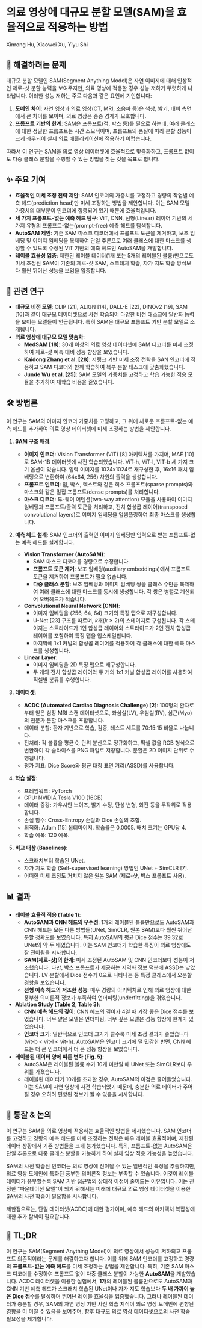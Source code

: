 # 의료 영상에 대규모 분할 모델(SAM)을 효율적으로 적용하는 방법

Xinrong Hu, Xiaowei Xu, Yiyu Shi

## 🧩 해결하려는 문제

대규모 분할 모델인 SAM(Segment Anything Model)은 자연 이미지에 대해 인상적인 제로-샷 분할 능력을 보여주지만, 의료 영상에 적용할 경우 성능 저하가 뚜렷하게 나타납니다. 이러한 성능 저하는 주로 다음과 같은 요인에 기인합니다:

1. **도메인 차이**: 자연 영상과 의료 영상(CT, MRI, 초음파 등)은 색상, 밝기, 대비 측면에서 큰 차이를 보이며, 의료 영상은 종종 경계가 모호합니다.
2. **프롬프트 기반의 한계**: SAM은 프롬프트(점, 박스 등)를 필요로 하는데, 여러 클래스에 대한 정밀한 프롬프트는 시간 소모적이며, 프롬프트의 품질에 따라 분할 성능이 크게 좌우되어 실제 의료 애플리케이션에 적용하기 어렵습니다.

따라서 이 연구는 SAM을 의료 영상 데이터셋에 효율적으로 맞춤화하고, 프롬프트 없이도 다중 클래스 분할을 수행할 수 있는 방법을 찾는 것을 목표로 합니다.

## ✨ 주요 기여

- **효율적인 미세 조정 전략 제안**: SAM 인코더의 가중치를 고정하고 경량의 작업별 예측 헤드(prediction head)만 미세 조정하는 방법을 제안합니다. 이는 SAM 모델 가중치의 대부분이 인코더에 집중되어 있기 때문에 효율적입니다.
- **세 가지 프롬프트-없는 예측 헤드 탐구**: ViT, CNN, 선형(Linear) 레이어 기반의 세 가지 유형의 프롬프트-없는(prompt-free) 예측 헤드를 탐색합니다.
- **AutoSAM 제안**: 기존 SAM 마스크 디코더에서 프롬프트 토큰을 제거하고, 보조 임베딩 및 이미지 임베딩을 복제하여 단일 추론으로 여러 클래스에 대한 마스크를 생성할 수 있도록 수정된 ViT 기반의 예측 헤드인 AutoSAM을 개발합니다.
- **레이블 효율성 입증**: 제한된 레이블 데이터(1개 또는 5개의 레이블된 볼륨)만으로도 미세 조정된 SAM이 기존의 제로-샷 SAM, 스크래치 학습, 자가 지도 학습 방식보다 훨씬 뛰어난 성능을 보임을 입증합니다.

## 📎 관련 연구

- **대규모 비전 모델**: CLIP [21], ALIGN [14], DALL-E [22], DINOv2 [19], SAM [16]과 같이 대규모 데이터셋으로 사전 학습되어 다양한 비전 태스크에 일반화 능력을 보이는 모델들이 언급됩니다. 특히 SAM은 대규모 프롬프트 기반 분할 모델로 소개됩니다.
- **의료 영상에 대규모 모델 맞춤화**:
  - **MedSAM [18]**: 30개 이상의 의료 영상 데이터셋에 SAM 디코더를 미세 조정하여 제로-샷 예측 대비 성능 향상을 보였습니다.
  - **Kaidong Zhang et al. [28]**: 저랭크 기반 미세 조정 전략을 SAN 인코더에 적용하고 SAM 디코더와 함께 학습하여 복부 분할 태스크에 맞춤화했습니다.
  - **Junde Wu et al. [25]**: SAM 모델의 가중치를 고정하고 학습 가능한 적응 모듈을 추가하여 재학습 비용을 줄였습니다.

## 🛠️ 방법론

이 연구는 SAM의 이미지 인코더 가중치를 고정하고, 그 위에 새로운 프롬프트-없는 예측 헤드를 추가하여 의료 영상 데이터셋에 미세 조정하는 방법을 제안합니다.

1. **SAM 구조 배경**:

   - **이미지 인코더**: Vision Transformer (ViT) [8] 아키텍처를 가지며, MAE [10]로 SAM-1B 데이터셋에 사전 학습되었습니다. ViT-h, ViT-l, ViT-b 세 가지 크기 옵션이 있습니다. 입력 이미지를 1024x1024로 재구성한 후, 16x16 패치 임베딩으로 변환하여 (64x64, 256) 차원의 출력을 생성합니다.
   - **프롬프트 인코더**: 점, 박스, 텍스트와 같은 희소 프롬프트(sparse prompts)와 마스크와 같은 밀집 프롬프트(dense prompts)를 처리합니다.
   - **마스크 디코더**: 투-웨이 어텐션(two-way attention) 모듈을 사용하여 이미지 임베딩과 프롬프트/출력 토큰을 처리하고, 전치 합성곱 레이어(transposed convolutional layers)로 이미지 임베딩을 업샘플링하여 최종 마스크를 생성합니다.

2. **예측 헤드 설계**: SAM 인코더의 출력인 이미지 임베딩만 입력으로 받는 프롬프트-없는 예측 헤드를 설계합니다.

   - **Vision Transformer (AutoSAM)**:
     - SAM 마스크 디코더를 경량으로 수정합니다.
     - **프롬프트 토큰 제거**: 보조 임베딩(auxiliary embeddings)에서 프롬프트 토큰을 제거하여 프롬프트가 필요 없습니다.
     - **다중 클래스 분할**: 보조 임베딩과 이미지 임베딩 쌍을 클래스 수만큼 복제하여 여러 클래스에 대한 마스크를 동시에 생성합니다. 각 쌍은 병렬로 계산되어 오버헤드가 적습니다.
   - **Convolutional Neural Network (CNN)**:
     - 이미지 임베딩을 (256, 64, 64) 크기의 특징 맵으로 재구성합니다.
     - U-Net [23] 구조를 따르며, $k$개($k \ge 2$)의 스테이지로 구성됩니다. 각 스테이지는 스트라이드가 1인 합성곱 레이어와 스트라이드가 2인 전치 합성곱 레이어를 포함하여 특징 맵을 업스케일합니다.
     - 마지막에 1x1 커널의 합성곱 레이어를 적용하여 각 클래스에 대한 예측 마스크를 생성합니다.
   - **Linear Layer**:
     - 이미지 임베딩을 2D 특징 맵으로 재구성합니다.
     - 두 개의 전치 합성곱 레이어와 두 개의 1x1 커널 합성곱 레이어를 사용하여 픽셀별 분류를 수행합니다.

3. **데이터셋**:

   - **ACDC (Automated Cardiac Diagnosis Challenge) [2]**: 100명의 환자로부터 얻은 심장 MRI 스캔 데이터셋으로, 좌심실(LV), 우심실(RV), 심근(Myo)의 전문가 분할 마스크를 포함합니다.
   - 데이터 분할: 환자 기반으로 학습, 검증, 테스트 세트를 70:15:15 비율로 나눕니다.
   - 전처리: 각 볼륨을 평균 0, 단위 분산으로 정규화하고, 픽셀 값을 RGB 형식으로 변환하여 각 슬라이스를 PNG 파일로 저장합니다. 분할은 2D 이미지 단위로 수행됩니다.
   - 평가 지표: Dice Score와 평균 대칭 표면 거리(ASSD)를 사용합니다.

4. **학습 설정**:

   - 프레임워크: PyTorch
   - GPU: NVIDIA Tesla V100 (16GB)
   - 데이터 증강: 가우시안 노이즈, 밝기 수정, 탄성 변형, 회전 등을 무작위로 적용합니다.
   - 손실 함수: Cross-Entropy 손실과 Dice 손실의 조합.
   - 최적화: Adam [15] 옵티마이저. 학습률은 0.0005. 배치 크기는 GPU당 4.
   - 학습 에폭: 120 에폭.

5. **비교 대상 (Baselines)**:
   - 스크래치부터 학습된 UNet.
   - 자가 지도 학습 (Self-supervised learning) 방법인 UNet + SimCLR [7].
   - 어떠한 미세 조정도 거치지 않은 원본 SAM (제로-샷, 박스 프롬프트 사용).

## 📊 결과

- **레이블 효율적 적응 (Table 1)**:
  - **AutoSAM과 CNN 헤드의 우수성**: 1개의 레이블된 볼륨만으로도 AutoSAM과 CNN 헤드는 모든 다른 방법들(UNet, SimCLR, 원본 SAM)보다 훨씬 뛰어난 분할 정확도를 보였습니다. 특히 AutoSAM의 평균 Dice 점수는 39.32로 UNet의 약 두 배였습니다. 이는 SAM 인코더가 학습한 특징이 의료 영상에도 잘 전이됨을 시사합니다.
  - **SAM(제로-샷)의 한계**: 미세 조정된 AutoSAM 및 CNN 인코더보다 성능이 저조했습니다. 다만, 박스 프롬프트가 제공하는 지역화 정보 덕분에 ASSD는 낮았습니다. LV 분할에서 Dice 점수가 0으로 나타나는 등 특정 클래스에서 오분할 경향을 보였습니다.
  - **선형 예측 헤드의 저조한 성능**: 매우 경량의 아키텍처로 인해 의료 영상에 대한 풍부한 의미론적 정보가 부족하여 언더피팅(underfitting)을 겪었습니다.
- **Ablation Study (Table 2, Table 3)**:
  - **CNN 예측 헤드의 깊이**: CNN 헤드의 깊이가 4일 때 가장 좋은 Dice 점수를 보였습니다. 너무 얕은 모델은 언더피팅, 너무 깊은 모델은 성능 향상에 한계가 있었습니다.
  - **인코더 크기**: 일반적으로 인코더 크기가 클수록 미세 조정 결과가 좋았습니다 (vit-b < vit-l < vit-h). AutoSAM은 인코더 크기에 덜 민감한 반면, CNN 헤드는 더 큰 인코더에서 더 큰 성능 향상을 보였습니다.
- **레이블된 데이터 양에 따른 변화 (Fig. 5)**:
  - AutoSAM은 레이블된 볼륨 수가 10개 미만일 때 UNet 또는 SimCLR보다 우위를 가졌습니다.
  - 레이블된 데이터가 10개를 초과할 경우, AutoSAM의 이점은 줄어들었습니다. 이는 SAM이 자연 영상에 사전 학습되었기 때문에, 충분한 의료 데이터가 주어질 경우 오히려 편향된 정보가 될 수 있음을 시사합니다.

## 🧠 통찰 & 논의

이 연구는 SAM을 의료 영상에 적용하는 효율적인 방법을 제시했습니다. SAM 인코더를 고정하고 경량의 예측 헤드를 미세 조정하는 전략은 매우 레이블 효율적이며, 제한된 데이터 상황에서 기존 방법들을 크게 능가했습니다. 특히, 프롬프트-없는 AutoSAM은 단일 추론으로 다중 클래스 분할을 가능하게 하여 실제 임상 적용 가능성을 높였습니다.

SAM의 사전 학습된 인코더는 의료 영상에 전이될 수 있는 일반적인 특징을 추출하지만, 의료 영상 도메인에 특화된 풍부한 의미론적 정보는 부족할 수 있습니다. 이것이 레이블 데이터가 풍부할수록 SAM 기반 접근법의 상대적 이점이 줄어드는 이유입니다. 이는 진정한 "파운데이션 모델"이 되기 위해서는 미래에 대규모 의료 영상 데이터셋을 이용한 SAM의 사전 학습이 필요함을 시사합니다.

제한점으로는, 단일 데이터셋(ACDC)에 대한 평가이며, 예측 헤드의 아키텍처 복잡성에 대한 추가 탐색이 필요합니다.

## 📌 TL;DR

이 연구는 SAM(Segment Anything Model)이 의료 영상에서 성능이 저하되고 프롬프트 의존적이라는 문제를 해결하고자 합니다. 이를 위해 SAM 인코더를 고정하고 경량의 **프롬프트-없는 예측 헤드**를 미세 조정하는 방법을 제안합니다. 특히, 기존 SAM 마스크 디코더를 수정하여 프롬프트 없이 다중 클래스 분할이 가능한 **AutoSAM**을 개발했습니다. ACDC 데이터셋을 이용한 실험에서, **1개**의 레이블된 볼륨만으로도 AutoSAM과 CNN 기반 예측 헤드가 스크래치 학습된 UNet이나 자가 지도 학습보다 **두 배 가까이 높은 Dice 점수**를 달성하며 뛰어난 레이블 효율성을 입증했습니다. 그러나 레이블된 데이터가 충분할 경우, SAM의 자연 영상 기반 사전 학습 지식이 의료 영상 도메인에 편향된 영향을 미 미칠 수 있음을 보여주며, 향후 대규모 의료 영상 데이터셋으로의 사전 학습 필요성을 제기합니다.
